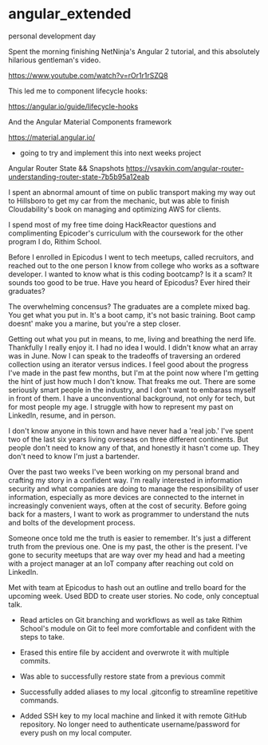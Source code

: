 # angular_extended
personal development day

Spent the morning finishing NetNinja's Angular 2 tutorial, and this absolutely hilarious gentleman's video.

https://www.youtube.com/watch?v=rOr1r1rSZQ8

This led me to component lifecycle hooks:

https://angular.io/guide/lifecycle-hooks

And the Angular Material Components framework

https://material.angular.io/
* going to try and implement this into next weeks project

Angular Router State && Snapshots
https://vsavkin.com/angular-router-understanding-router-state-7b5b95a12eab

I spent an abnormal amount of time on public transport making my way out to Hillsboro to get my car from the mechanic, but was able to finish Cloudability's book on managing and optimizing AWS for clients.

I spend most of my free time doing HackReactor questions and complimenting Epicoder's curriculum with the coursework for the other program I do, Rithim School.


Before I enrolled in Epicodus I went to tech meetups, called recruitors, and reached out to the one person I know from college who works as a software developer. I wanted to know what is this coding bootcamp? Is it a scam? It sounds too good to be true. Have you heard of Epicodus? Ever hired their graduates?

The overwhelming concensus? The graduates are a complete mixed bag. You get what you put in. It's a boot camp, it's not basic training. Boot camp doesnt' make you a marine, but you're a step closer.

Getting out what you put in means, to me, living and breathing the nerd life. Thankfully I really enjoy it. I had no idea I would. I didn't know what an array was in June. Now I can speak to the tradeoffs of traversing an ordered collection using an iterator versus indices.
    I feel good about the progress I've made in the past few months, but I'm at the point now where I'm getting the hint of just how much I don't know. That freaks me out. There are some seriously smart people in the industry, and I don't want to embarass myself in front of them. I have a unconventional background, not only for tech, but for most people my age. I struggle with how to represent my past on LinkedIn, resume, and in person.

I don't know anyone in this town and have never had a 'real job.' I've spent two of the last six years living overseas on three different continents. But people don't need to know any of that, and honestly it hasn't come up. They don't need to know I'm just a bartender.

Over the past two weeks I've been working on my personal brand and crafting my story in a confident way. I'm really interested in information security and what companies are doing to manage the responsibility of user information, especially as more devices are connected to the internet in increasingly convenient ways, often at the cost of security. Before going back for a masters, I want to work as programmer to understand the nuts and bolts of the development process.

Someone once told me the truth is easier to remember. It's just a different truth from the previous one. One is my past, the other is the present. I've gone to security meetups that are way over my head and had a meeting with a project manager at an IoT company after reaching out cold on LinkedIn.

Met with team at Epicodus to hash out an outline and trello board for the upcoming week. Used BDD to create user stories. No code, only conceptual talk.


* Read articles on Git branching and workflows as well as take Rithim School's module on Git to feel more comfortable and confident with the steps to take.

* Erased this entire file by accident and overwrote it with multiple commits.

* Was able to successfully restore state from a previous commit

* Successfully added aliases to my local .gitconfig to streamline repetitive commands.

* Added SSH key to my local machine and linked it with remote GitHub repository. No longer need to authenticate username/password for every push on my local computer. 
